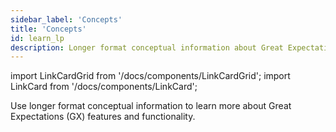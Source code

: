 ```yaml
---
sidebar_label: 'Concepts'
title: 'Concepts'
id: learn_lp
description: Longer format conceptual information about Great Expectations features and functionbality.
---
```


import LinkCardGrid from '/docs/components/LinkCardGrid';
import LinkCard from '/docs/components/LinkCard';

<p class="DocItem__header-description">Use longer format conceptual information to learn more about Great Expectations (GX) features and functionality.</p>

<LinkCardGrid>
  <LinkCard topIcon label="Expectation classes" description="An overview of the available Expectation classes, why they are helpful, and when they should be used" href="/docs/conceptual_guides/expectation_classes" icon="/img/overview_icon.svg" />
  <LinkCard topIcon label="MetricProviders" description="An overview of MetricProviders, why they are helpful, and when they should be used" href="/docs/conceptual_guides/metricproviders" icon="/img/overview_icon.svg" />
</LinkCardGrid>
